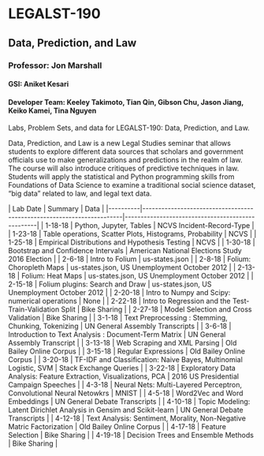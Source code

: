 # LEGALST-190
## Data, Prediction, and Law
### Professor: Jon Marshall
#### GSI: Aniket Kesari
#### Developer Team: Keeley Takimoto, Tian Qin, Gibson Chu, Jason Jiang, Keiko Kamei, Tina Nguyen

Labs, Problem Sets, and data for LEGALST-190: Data, Prediction, and Law. 

Data, Prediction, and Law is a new Legal Studies seminar that allows students to explore different data sources that scholars and government officials use to make generalizations and predictions in the realm of law. The course will also introduce critiques of predictive techniques in law. Students will apply the statistical and Python programming skills from Foundations of Data Science to examine a traditional social science dataset, “big data” related to law, and legal text data.

| Lab Date | Summary                                                               | Data                                             | |----------|-----------------------------------------------------------------------|--------------------------------------------------|
| 1-18-18  | Python, Jupyter, Tables                                               | NCVS Incident-Record-Type                        | 
| 1-23-18  | Table operations, Scatter Plots, Histograms, Probability              | NCVS                                             | 
| 1-25-18  | Empirical Distributions and Hypothesis Testing                        | NCVS                                             | 
| 1-30-18  | Bootstrap and Confidence Intervals                                    | American National Elections Study  2016 Election |
| 2-6-18   | Intro to Folium                                                       | us-states.json                                   |
| 2-8-18   | Folium: Choropleth Maps                                               | us-states.json, US Unemployment October 2012     | 
| 2-13-18  | Folium: Heat Maps                                                     | us-states.json, US Unemployment October 2012     | 
| 2-15-18  | Folium plugins: Search and Draw                                       | us-states.json, US Unemployment October 2012     | 
| 2-20-18  | Intro to Numpy and Scipy: numerical operations                        | None                                             | 
| 2-22-18  | Intro to Regression and the Test-Train-Validation Split               | Bike Sharing                                     | 
| 2-27-18  | Model Selection and Cross Validation                                  | Bike Sharing                                     | 
| 3-1-18   | Text Preprocessing : Stemming, Chunking, Tokenizing                   | UN General Assembly Transcripts                  |
| 3-6-18   | Introduction to Text Analysis : Document-Term Matrix                  | UN General Assembly Transcript                   | 
| 3-13-18  | Web Scraping and XML Parsing                                          | Old Bailey Online Corpus                         | 
| 3-15-18  | Regular Expressions                                                   | Old Bailey Online Corpus                         | 
| 3-20-18  | TF-IDF and Classification: Naive Bayes, Multinomial Logistic, SVM     | Stack Exchange Queries                           | 
| 3-22-18  | Exploratory Data Analysis: Feature Extraction, Visualizations, PCA    | 2016 US Presidential Campaign Speeches           | 
| 4-3-18   | Neural Nets: Multi-Layered Perceptron, Convolutional Neural Netowkrs  | MNIST                                            | 
| 4-5-18   | Word2Vec and Word Embeddings                                          | UN General Debate Transcripts                    | 
| 4-10-18  | Topic Modeling: Latent Dirichlet Analysis in Gensim and Scikit-learn  | UN General Debate Transcripts                    | 
| 4-12-18  | Text Analysis: Sentiment, Morality, Non-Negative Matric Factorization | Old Bailey Online Corpus                         | 
| 4-17-18  | Feature Selection                                                     | Bike Sharing                                     | 
| 4-19-18  | Decision Trees and Ensemble Methods                                   | Bike Sharing                                     | 
